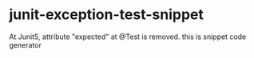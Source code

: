 # junit-exception-test-snippet
At Junit5, attribute "expected" at @Test is removed. this is snippet code generator
